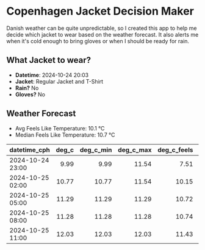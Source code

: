 
# Copenhagen Jacket Decision Maker

Danish weather can be quite unpredictable, so I created this app to help me decide which jacket to wear based on the weather forecast. 
It also alerts me when it's cold enough to bring gloves or when I should be ready for rain.

## What Jacket to wear?

- **Datetime**: 2024-10-24 20:03
- **Jacket**: Regular Jacket and T-Shirt
- **Rain?** No
- **Gloves?** No

## Weather Forecast
- Avg Feels Like Temperature: 10.1 °C
- Median Feels Like Temperature: 10.7 °C

| datetime_cph     |   deg_c |   deg_c_min |   deg_c_max |   deg_c_feels | weather   | wind   | rain   |
|:-----------------|--------:|------------:|------------:|--------------:|:----------|:-------|:-------|
| 2024-10-24 23:00 |    9.99 |        9.99 |       11.54 |          7.51 | Clouds    | High   | None   |
| 2024-10-25 02:00 |   10.77 |       10.77 |       11.54 |         10.15 | Clouds    | Low    | None   |
| 2024-10-25 05:00 |   11.29 |       11.29 |       11.29 |         10.72 | Clear     | Medium | None   |
| 2024-10-25 08:00 |   11.28 |       11.28 |       11.28 |         10.74 | Clear     | Medium | None   |
| 2024-10-25 11:00 |   12.03 |       12.03 |       12.03 |         11.43 | Clear     | Low    | None   |
        